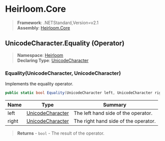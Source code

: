 # Heirloom.Core

> **Framework**: .NETStandard,Version=v2.1  
> **Assembly**: [Heirloom.Core][0]

## UnicodeCharacter.Equality (Operator)

> **Namespace**: [Heirloom][0]  
> **Declaring Type**: [UnicodeCharacter][1]

### Equality(UnicodeCharacter, UnicodeCharacter)

Implements the equality operator.

```cs
public static bool Equality(UnicodeCharacter left, UnicodeCharacter right)
```

| Name  | Type                  | Summary                              |
|-------|-----------------------|--------------------------------------|
| left  | [UnicodeCharacter][1] | The left hand side of the operator.  |
| right | [UnicodeCharacter][1] | The right hand side of the operator. |

> **Returns** - `bool` - The result of the operator.

[0]: ../../../Heirloom.Core.md
[1]: ../UnicodeCharacter.md
